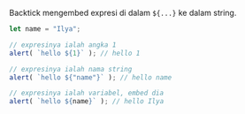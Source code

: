 
Backtick mengembed expresi di dalam `${...}` ke dalam string.

```js run
let name = "Ilya";

// expresinya ialah angka 1
alert( `hello ${1}` ); // hello 1

// expresinya ialah nama string
alert( `hello ${"name"}` ); // hello name

// expresinya ialah variabel, embed dia
alert( `hello ${name}` ); // hello Ilya
```
